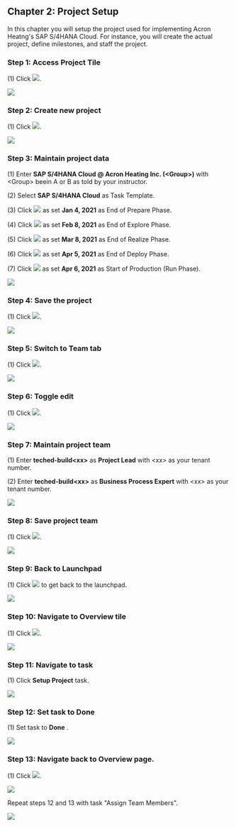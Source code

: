 ﻿## Chapter 2: Project Setup

In this chapter you will setup the project used for implementing Acron Heatng's SAP S/4HANA Cloud. For instance, you will create the actual project, define milestones, and staff the project.



### Step 1: Access Project Tile



\(1\) Click  ![](Markdown_files/fieldicon.png).

![](Markdown_files/img_0.png)



### Step 2: Create new project



\(1\) Click  ![](Markdown_files/fieldicon00.png).

![](Markdown_files/img_000.png)



### Step 3: Maintain project data



\(1\) Enter  **SAP S/4HANA Cloud &#64; Acron Heating Inc. \(&lt;Group&gt;\)**  with &lt;Group&gt; beein A or B as told by your instructor.

\(2\) Select  **SAP S/4HANA Cloud** as Task Template.

\(3\) Click  ![](Markdown_files/fieldicon01.png) as set  **Jan 4, 2021**  as End of Prepare Phase.

\(4\) Click  ![](Markdown_files/fieldicon02.png) as set  **Feb 8, 2021**  as End of Explore Phase.

\(5\) Click  ![](Markdown_files/fieldicon03.png) as set  **Mar 8, 2021**  as End of Realize Phase.

 

\(6\) Click  ![](Markdown_files/fieldicon04.png) as set  **Apr 5, 2021**  as End of Deploy Phase.

 

\(7\) Click ![](Markdown_files/fieldicon05.png) as set  **Apr 6, 2021**  as Start of Production \(Run Phase\).

 

![](Markdown_files/img_001.png)



### Step 4: Save the project



\(1\) Click  ![](Markdown_files/fieldicon06.png).

![](Markdown_files/img_002.png)



### Step 5: Switch to Team tab



\(1\) Click  ![](Markdown_files/fieldicon07.png).

![](Markdown_files/img_003.png)



### Step 6: Toggle edit



\(1\) Click  ![](Markdown_files/fieldicon08.png).

![](Markdown_files/img_004.png)



### Step 7: Maintain project team



\(1\) Enter  **teched\-build&lt;xx&gt;**  as  **Project Lead**  with &lt;xx&gt; as your tenant number.

\(2\) Enter  **teched\-build&lt;xx&gt;**  as  **Business Process Expert**  with &lt;xx&gt; as your tenant number.

![](Markdown_files/img_005.png)



### Step 8: Save project team



\(1\) Click  ![](Markdown_files/fieldicon09.png).

![](Markdown_files/img_006.png)



### Step 9: Back to Launchpad



\(1\) Click  ![](Markdown_files/fieldicon10.png) to get back to the launchpad.

![](Markdown_files/img_007.png)



### Step 10: Navigate to Overview tile



\(1\) Click  ![](Markdown_files/fieldicon11.png).

![](Markdown_files/img_008.png)



### Step 11: Navigate to task



\(1\) Click  **Setup Project**  task.

![](Markdown_files/img_009.png)



### Step 12: Set task to Done



\(1\) Set task to  **Done** .

![](Markdown_files/img_010.png)



### Step 13: Navigate back to Overview page.



\(1\) Click  ![](Markdown_files/fieldicon12.png).

![](Markdown_files/info_word.png)

Repeat steps 12 and 13 with task "Assign Team Members".



 

![](Markdown_files/img_011.png)



